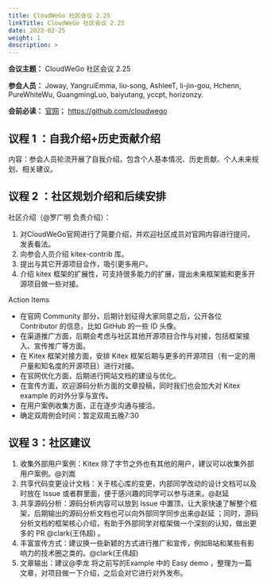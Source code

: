 ```yaml
---
title: CloudWeGo 社区会议 2.25
linkTitle: CloudWeGo 社区会议 2.25
date: 2022-02-25
weight: 1
description: >
---
```


**会议主题：** CloudWeGo 社区会议 2.25

**参会人员：** Joway, YangruiEmma, liu-song, AshleeT, li-jin-gou, Hchenn, PureWhiteWu, GuangmingLuo, baiyutang, yccpt, horizonzy.

**会前必读：** [官网](/)；
https://github.com/cloudwego

## 议程 1 ：自我介绍+历史贡献介绍

内容：参会人员轮流开展了自我介绍，包含个人基本情况、历史贡献、个人未来规划、相关建议。

## 议程 2 ：社区规划介绍和后续安排

社区介绍（@罗广明 负责介绍）：

1. 对CloudWeGo官网进行了简要介绍，并欢迎社区成员对官网内容进行提问，发表看法。
2. 向参会人员介绍 kitex-contrib 库。
3. 提出与其它开源项目合作，吸引更多用户。
4. 介绍 kitex 框架的扩展性，可支持很多能力的扩展，提出未来框架能和更多开源项目做一些对接。

Action Items

- 在官网 Community 部分，后期计划征得大家同意之后，公开各位Contributor 的信息，比如 GitHub 的一些 ID 头像。
- 在渠道推广方面，后期会考虑与社区其他开源项目合作与对接，包括框架接入、宣传推广等方面。
- 在 Kitex 框架对接方面，安排 Kitex 框架后期与更多的开源项目（有一定的用户量和知名度的开源项目）进行对接。
- 在官网优化方面，后期进行网站文档的建设与优化。
- 在宣传方面，欢迎源码分析方面的文章投稿，同时我们也会加大对 Kitex example 的对外分享与宣传。
- 在用户案例收集方面，正在逐步沟通与接洽。
- 确定双周例会时间：暂定双周五晚7:30

## 议程 3：社区建议

1. 收集外部用户案例：Kitex 除了字节之外也有其他的用户，建议可以收集外部用户案例。@刘嵩
2. 共享代码变更设计文档：关于核心库的变更，内部同学改动的设计文档可以及时放在 Issue 或者群里面，便于感兴趣的同学可以参与进来。@赵延
3. 共享源码分析：源码分析内容可以放到 Issue 中置顶，让大家快速了解整个框架，后期输出的源码分析文档也可以向外部同学同步出来@赵延 ；同时，源码分析文档的框架核心介绍，有助于外部同学对框架做一个深刻的认知，做出更多的 PR @clark(王伟超) 。
4. 丰富宣传方式：建议换一些新颖的方式进行推广和宣传，例如B站和某些有影响力的技术圈之类的。@clark(王伟超)
5. 文章输出：建议@李龙 将之前写的Example 中的 Easy demo ，整理为一篇文章，对项目做一下介绍，之后会对它进行对外发布。
